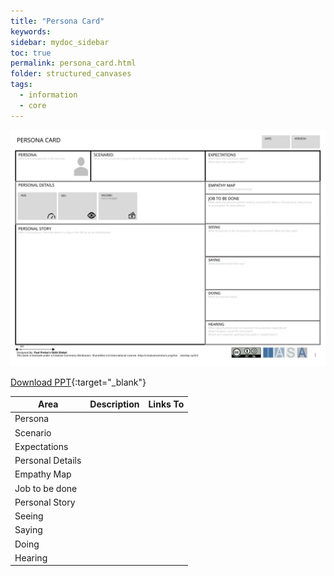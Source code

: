 ```yaml
---
title: "Persona Card"
keywords: 
sidebar: mydoc_sidebar
toc: true
permalink: persona_card.html
folder: structured_canvases
tags: 
  - information
  - core
---
```



![image001](media/persona_card001.svg)

[Download PPT](media/ppt/persona_card.ppt){:target="_blank"}

| Area | Description | Links To |
| --- | --- | --- |
| Persona |   |   |
| Scenario |   |   |
| Expectations |   |   |
| Personal Details |   |   |
| Empathy Map |   |   |
| Job to be done |   |   |
| Personal Story |   |   |
| Seeing |   |   |
| Saying |   |   |
| Doing |   |   |
| Hearing |   |   |


